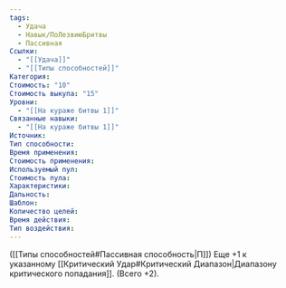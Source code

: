 ```yaml
---
tags:
  - Удача
  - Навык/ПоЛезвиюБритвы
  - Пассивная
Ссылки:
  - "[[Удача]]"
  - "[[Типы способностей]]"
Категория: 
Стоимость: "10"
Стоимость выкупа: "15"
Уровни:
  - "[[На кураже битвы 1]]"
Связанные навыки:
  - "[[На кураже битвы 1]]"
Источник:
Тип способности:
Время применения:
Стоимость применения:
Используемый пул:
Стоимость пула:
Характеристики:
Дальность:
Шаблон:
Количество целей:
Время действия:
Тип воздействия:
---
```

([[Типы способностей#Пассивная способность|П]]) Еще +1 к указанному [[Критический Удар#Критический Диапазон|Диапазону критического попадания]]. (Всего +2).